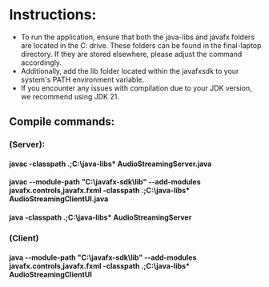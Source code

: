 # Instructions:

- To run the application, ensure that both the java-libs and javafx folders are located in the C: drive. These folders can be found in the final-laptop directory. If they are stored elsewhere, please adjust the command accordingly.   
- Additionally, add the lib folder located within the javafxsdk to your system's PATH environment variable.
- If you encounter any issues with compilation due to your JDK version, we recommend using JDK 21. 

## Compile commands:
### (Server):
#### javac -classpath .;C:\java-libs\* AudioStreamingServer.java
#### javac --module-path "C:\javafx-sdk\lib" --add-modules javafx.controls,javafx.fxml -classpath .;C:\java-libs\* AudioStreamingClientUI.java
#### java -classpath .;C:\java-libs\* AudioStreamingServer



### (Client)
#### java --module-path "C:\javafx-sdk\lib" --add-modules javafx.controls,javafx.fxml -classpath .;C:\java-libs\* AudioStreamingClientUI

